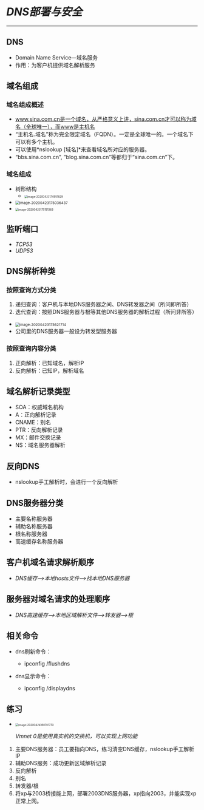 # *DNS部署与安全*

---

## DNS

* Domain Name Service—域名服务
* 作用：为客户机提供域名解析服务

## 域名组成

### 域名组成概述

* www.sina.com.cn是一个域名，从严格意义上讲，sina.com.cn才可以称为域名（全球唯一），而www是主机名
* “主机名.域名”称为完全限定域名（FQDN）。一定是全球唯一的。一个域名下可以有多个主机。
* 可以使用*nslookup [域名]*来查看域名所对应的服务器。
* “bbs.sina.com.cn”, ”blog.sina.com.cn”等都归于“sina.com.cn”下。

### 域名组成

* 树形结构
  * <img src="./qmfgwhloanqrxtxibiji/SavedPics/ch10-DNS部署与安全/image-20200423174951829.png" alt="image-20200423174951829" style="zoom:50%;" />
* <img src="./qmfgwhloanqrxtxibiji/SavedPics/ch10-DNS部署与安全/image-20200423175036437.png" alt="image-20200423175036437" style="zoom: 67%;" />
* <img src="./qmfgwhloanqrxtxibiji/SavedPics/ch10-DNS部署与安全/image-20200423175151363.png" alt="image-20200423175151363" style="zoom:50%;" />

## 监听端口

* *TCP53*
* *UDP53*

## DNS解析种类

### 按照查询方式分类

1. 递归查询：客户机与本地DNS服务器之间、DNS转发器之间（所问即所答）
2. 迭代查询：按照DNS服务器与根等其他DNS服务器的解析过程（所问非所答）

* <img src="./qmfgwhloanqrxtxibiji/SavedPics/ch10-DNS部署与安全/image-20200423175621714.png" alt="image-20200423175621714" style="zoom:67%;" />
* 公司里的DNS服务器一般设为转发型服务器

### 按照查询内容分类

1. 正向解析：已知域名，解析IP
2. 反向解析：已知IP，解析域名

## 域名解析记录类型

* SOA：权威域名机构
* A：正向解析记录
* CNAME：别名
* PTR：反向解析记录
* MX：邮件交换记录
* NS：域名服务器解析

## 反向DNS

* nslookup手工解析时，会进行一个反向解析

## DNS服务器分类

* 主要名称服务器
* 辅助名称服务器
* 根名称服务器
* 高速缓存名称服务器

## 客户机域名请求解析顺序

* *DNS缓存-->本地hosts文件-->找本地DNS服务器*

## 服务器对域名请求的处理顺序

* *DNS高速缓存–>本地区域解析文件-->转发器-->根*

## 相关命令

* dns刷新命令：
  * ipconfig /flushdns

* dns显示命令：
  * ipconfig /displaydns

## 练习



* <img src="./qmfgwhloanqrxtxibiji/SavedPics/ch10-DNS部署与安全/image-20200424160701770.png" alt="image-20200424160701770" style="zoom:50%;" />

  *Vmnet 0是使用真实机的交换机，可以实现上网功能*

1. 主要DNS服务器：员工要指向DNS，练习清空DNS缓存，nslookup手工解析IP
2. 辅助DNS服务：成功更新区域解析记录
3. 反向解析
4. 别名
5. 转发器/根
6. 将xp与2003桥接能上网，部署2003DNS服务器，xp指向2003，并能实现xp正常上网。